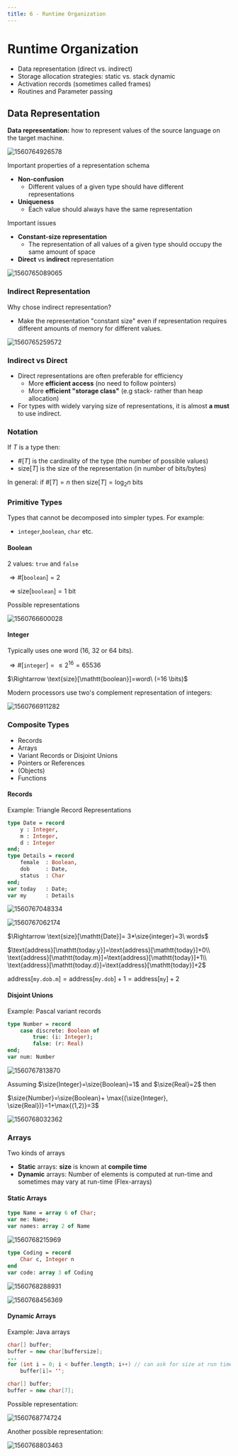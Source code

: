 ```yaml
---
title: 6 - Runtime Organization
---
```


# Runtime Organization

* Data representation (direct vs. indirect)
* Storage allocation strategies: static vs. stack dynamic
* Activation records (sometimes called frames)
* Routines and Parameter passing

$$
\newcommand{\bits}{\text{ bits}}
\newcommand{\bit}{\text{ bit}}
\newcommand{\size}[1]{\text{size}[\mathtt{#1}]}
$$

## Data Representation

**Data representation:** how to represent values of the source language on the target machine.



![1560764926578](images/6-/1560764926578.png)



Important properties of a representation schema

* **Non-confusion**
    * Different values of a given type should have different representations
* **Uniqueness**
    * Each value should always have the same representation



Important issues

* **Constant-size representation**
    * The representation of all values of a given type should occupy the same amount of space
* **Direct** vs **indirect** representation

![1560765089065](images/6-/1560765089065.png)

### Indirect Representation

Why chose indirect representation?

* Make the representation "constant size" even if representation requires different amounts of memory for different values.

![1560765259572](images/6-/1560765259572.png)

### Indirect vs Direct

* Direct representations are often preferable for efficiency
    * More **efficient access** (no need to follow pointers)
    * More **efficient "storage class"** (e.g stack- rather than heap allocation)
* For types with widely varying size of representations, it is almost **a must** to use indirect. 



### Notation

If $T$ is a type then:

* $\#[T]$ is the cardinality of the type (the number of possible values)
* $\text{size}[T]$ is the size of the representation (in number of bits/bytes)

In general: if $\#[T]=n$ then $\text{size}[T]=\log_2n \text{ bits}$



### Primitive Types

Types that cannot be decomposed into simpler types. For example:

* `integer`,`boolean`, `char` etc.



#### Boolean 

2 values: `true` and `false`

$\Rightarrow \#[\mathtt{boolean}]=2$

$\Rightarrow \text{size}[\mathtt{boolean}]=1 \text{ bit}$



Possible representations

![1560766600028](images/6-runtime-organization/1560766600028.png)



#### Integer

Typically uses one word (16, 32 or 64 bits).

$\Rightarrow \#[\mathtt{integer}]=\leq 2^{16}=65536$

$\Rightarrow \text{size}[\mathtt{boolean}]=word\ (=16 \bits)$



Modern processors use two's complement representation of integers:

![1560766911282](images/6-runtime-organization/1560766911282.png)





### Composite  Types

* Records
* Arrays
* Variant Records or Disjoint Unions
* Pointers or References
* (Objects)
* Functions



#### Records

Example: Triangle Record Representations

```pascal
type Date = record
	y : Integer,
	m : Integer,
	d : Integer
end;
type Details = record
	female 	: Boolean,
	dob		: Date,
	status	: Char
end;
var today 	: Date;
var my		: Details
```

![1560767048334](images/6-runtime-organization/1560767048334.png)

![1560767062174](images/6-runtime-organization/1560767062174.png)

$\Rightarrow \text{size}[\mathtt{Date}]= 3*\size{integer}=3\ words$ 

$\text{address}[\mathtt{today.y}]=\text{address}[\mathtt{today}]+0\\
\text{address}[\mathtt{today.m}]=\text{address}[\mathtt{today}]+1\\
\text{address}[\mathtt{today.d}]=\text{address}[\mathtt{today}]+2$

$\text{address}[\mathtt{my.dob.m}]=\text{address}[\mathtt{my.dob}]+1=\text{address}[\mathtt{my}]+2$



#### Disjoint Unions

Example: Pascal variant records

```pascal
type Number = record
	case discrete: Boolean of
		true: (i: Integer);
		false: (r: Real)
end;
var num: Number
```

![1560767813870](images/6-runtime-organization/1560767813870.png)

Assuming $\size{Integer}=\size{Boolean}=1$ and $\size{Real}=2$ then

$\size{Number}=\size{Boolean}+ \max{(\size{Integer}, \size{Real})}=1+\max{(1,2)}=3$



![1560768032362](images/6-runtime-organization/1560768032362.png)

### Arrays

Two kinds of arrays

* **Static** arrays: **size** is known at **compile time**
* **Dynamic** arrays: Number of elements is computed at run-time and sometimes may vary at run-time (Flex-arrays)

#### Static Arrays

```pascal
type Name = array 6 of Char;
var me: Name;
var names: array 2 of Name
```

![1560768215969](images/6-runtime-organization/1560768215969.png)

```pascal
type Coding = record
	Char c, Integer n
end
var code: array 3 of Coding
```

![1560768288931](images/6-runtime-organization/1560768288931.png)

![1560768456369](images/6-runtime-organization/1560768456369.png)



#### Dynamic Arrays

Example: Java arrays

```java hl_lines="4"
char[] buffer;
buffer = new char[buffersize];
...
for (int i = 0; i < buffer.length; i++) // can ask for size at run time
	buffer[i]= '';
```

```java
char[] buffer;
buffer = new char[7];
```

Possible representation:

![1560768774724](images/6-runtime-organization/1560768774724.png)

Another possible representation:

![1560768803463](images/6-runtime-organization/1560768803463.png)







